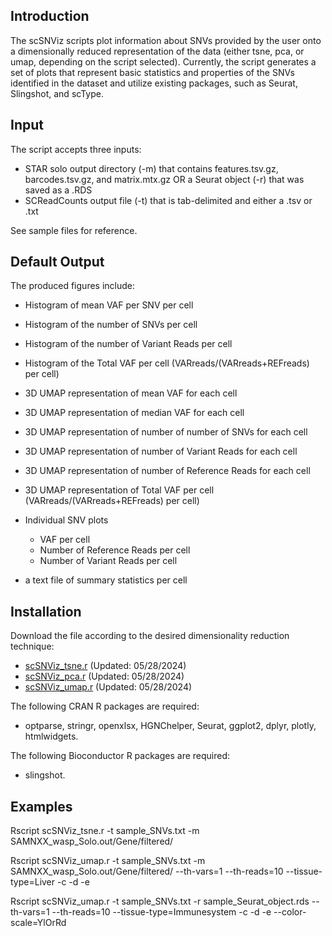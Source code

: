 ## Introduction
The scSNViz scripts plot information about SNVs provided by the user onto a
dimensionally reduced representation of the data (either tsne, pca, or umap,
depending on the script selected). Currently, the script generates a set of 
plots that represent basic statistics and properties of the SNVs identified
in the dataset and utilize existing packages, such as Seurat, Slingshot, and scType.
 
## Input
The script accepts three inputs:
- STAR solo output directory (-m) that contains features.tsv.gz, barcodes.tsv.gz, and matrix.mtx.gz OR a Seurat object (-r) that was saved as a .RDS
- SCReadCounts output file (-t) that is tab-delimited and either a .tsv or .txt

See sample files for reference.

## Default Output
The produced figures include:
- Histogram of mean VAF per SNV per cell
- Histogram of the number of SNVs per cell
- Histogram of the number of Variant Reads per cell
- Histogram of the Total VAF per cell (VARreads/(VARreads+REFreads) per cell)
  
- 3D UMAP representation of mean VAF for each cell
- 3D UMAP representation of median VAF for each cell
- 3D UMAP representation of number of number of SNVs for each cell
- 3D UMAP representation of number of Variant Reads for each cell
- 3D UMAP representation of number of Reference Reads for each cell
- 3D UMAP representation of Total VAF per cell (VARreads/(VARreads+REFreads) per cell)

- Individual SNV plots
  - VAF per cell
  - Number of Reference Reads per cell
  - Number of Variant Reads per cell

- a text file of summary statistics per cell

## Installation

Download the file according to the desired dimensionality reduction technique: 
- [scSNViz_tsne.r](https://raw.githubusercontent.com/HorvathLab/NGS/master/scSNViz/scSNViz_tsne.r) (Updated: 05/28/2024)
- [scSNViz_pca.r](https://raw.githubusercontent.com/HorvathLab/NGS/master/scSNViz/scSNViz_pca.r) (Updated: 05/28/2024)
- [scSNViz_umap.r](https://raw.githubusercontent.com/HorvathLab/NGS/master/scSNViz/scSNViz_umap.r) (Updated: 05/28/2024)

The following CRAN R packages are required:
- optparse, stringr, openxlsx, HGNChelper, Seurat, ggplot2, dplyr, plotly, htmlwidgets.

The following Bioconductor R packages are required:
- slingshot.

## Examples

Rscript scSNViz_tsne.r -t sample_SNVs.txt -m SAMNXX_wasp_Solo.out/Gene/filtered/

Rscript scSNViz_umap.r -t sample_SNVs.txt -m SAMNXX_wasp_Solo.out/Gene/filtered/ --th-vars=1 --th-reads=10 --tissue-type=Liver -c -d -e

Rscript scSNViz_umap.r -t sample_SNVs.txt -r sample_Seurat_object.rds --th-vars=1 --th-reads=10 --tissue-type=Immunesystem -c -d -e --color-scale=YlOrRd






